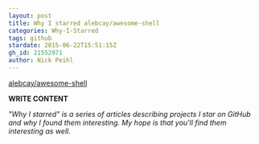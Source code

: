 ```yaml
---
layout: post
title: Why I starred alebcay/awesome-shell
categories: Why-I-Starred
tags: github
stardate: 2015-06-22T15:51:15Z
gh_id: 21552971
author: Nick Peihl
---
```


[alebcay/awesome-shell](https://github.com/alebcay/awesome-shell)

**WRITE CONTENT**

*"Why I starred" is a series of articles describing projects I star on GitHub and why I found them interesting. My hope is that you'll find them interesting as well.*

